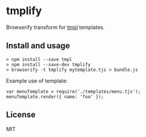 # tmplify
Browserify transform for [tmpl](https://github.com/ruudud/tmpl) templates.


## Install and usage
```
> npm install --save tmpl
> npm install --save-dev tmplify
> browserify -t tmplify mytemplate.tjs > bundle.js
```

Example use of template:
```
var menuTemplate = require('./templates/menu.tjs');
menuTemplate.render({ name: 'foo' });
```


## License
MIT

